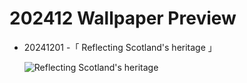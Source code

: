 # 202412 Wallpaper Preview 
- 20241201 -「 Reflecting Scotland's heritage 」
  ![Reflecting Scotland's heritage](https://bing.com/th?id=OHR.KilchurnAutumn_EN-US6737063910_UHD.jpg&rf=LaDigue_UHD.jpg&pid=hp&w=3840&h=2160&rs=1&c=4) 
